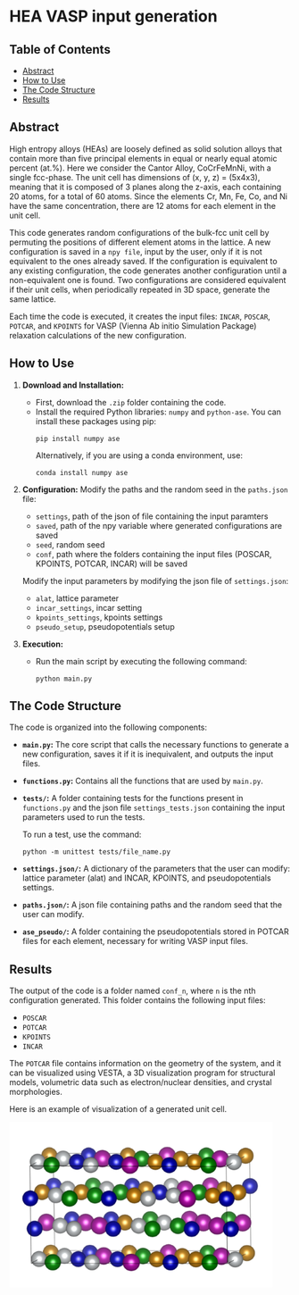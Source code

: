 # HEA VASP input generation

## Table of Contents
- [Abstract](#abstract)
- [How to Use](#how-to-use)
- [The Code Structure](#the-code-structure)
- [Results](#results)

## Abstract
High entropy alloys (HEAs) are loosely defined as solid solution alloys that contain more than five principal elements in equal or nearly equal atomic percent (at.%). Here we consider the Cantor Alloy, CoCrFeMnNi, with a single fcc-phase. The unit cell has dimensions of (x, y, z) = (5x4x3), meaning that it is composed of 3 planes along the z-axis, each containing 20 atoms, for a total of 60 atoms. Since the elements Cr, Mn, Fe, Co, and Ni have the same concentration, there are 12 atoms for each element in the unit cell.  

This code generates random configurations of the bulk-fcc unit cell by permuting the positions of different element atoms in the lattice. A new configuration is saved in a `npy file`, input by the user, only if it is not equivalent to the ones already saved. If the configuration is equivalent to any existing configuration, the code generates another configuration until a non-equivalent one is found. Two configurations are considered equivalent if their unit cells, when periodically repeated in 3D space, generate the same lattice.

Each time the code is executed, it creates the input files: `INCAR`, `POSCAR`, `POTCAR`, and `KPOINTS` for VASP (Vienna Ab initio Simulation Package) relaxation calculations of the new configuration.

## How to Use
1. **Download and Installation:**
   - First, download the `.zip` folder containing the code.
   - Install the required Python libraries: `numpy` and `python-ase`. You can install these packages using pip:
     ```
     pip install numpy ase
     ```
     Alternatively, if you are using a conda environment, use:
     ```
     conda install numpy ase
     ```

2. **Configuration:**
    Modify the paths and the random seed in the `paths.json` file:
     - `settings`, path of the json of file containing the input paramters
     - `saved`, path of the npy variable where generated configurations are saved
     - `seed`, random seed 
     - `conf`, path where the folders containing the input files (POSCAR, KPOINTS, POTCAR, INCAR) will be saved

    Modify the input parameters by modifying the json file of `settings.json`:
     - `alat`, lattice parameter
     - `incar_settings`, incar setting
     - `kpoints_settings`, kpoints settings
     - `pseudo_setup`, pseudopotentials setup

3. **Execution:**
   - Run the main script by executing the following command:
     ```
     python main.py
     ```

## The Code Structure
The code is organized into the following components:

- **`main.py`:** The core script that calls the necessary functions to generate a new configuration, saves it if it is inequivalent, and outputs the input files.
- **`functions.py`:** Contains all the functions that are used by `main.py`.
- **`tests/`:** A folder containing tests for the functions present in `functions.py` and the json file `settings_tests.json` containing the input parameters used to run the tests.

     To run a test, use the command:
     ```
     python -m unittest tests/file_name.py
     ```
- **`settings.json/`:** A dictionary of the parameters that the user can modify: lattice parameter (alat) and INCAR, KPOINTS, and pseudopotentials settings.
- **`paths.json/`:** A json file containing paths and the random seed that the user can modify.
- **`ase_pseudo/`:** A folder containing the pseudopotentials stored in POTCAR files for each element, necessary for writing VASP input files.

## Results
The output of the code is a folder named `conf_n`, where `n` is the nth configuration generated. This folder contains the following input files:

- `POSCAR`
- `POTCAR`
- `KPOINTS`
- `INCAR`

The `POTCAR` file contains information on the geometry of the system, and it can be visualized using VESTA, a 3D visualization program for structural models, volumetric data such as electron/nuclear densities, and crystal morphologies.

Here is an example of visualization of a generated unit cell.

![Unit cell image](unit_cell.png)